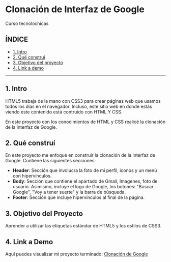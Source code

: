 # Clonación de Interfaz de Google
Curso tecnolochicas
## ÍNDICE

* [1. Intro](#)
* [2. Qué construí](#)
* [3. Objetivo del proyecto](#)
* [4. Link a demo](#)

****
## 1. Intro
HTML5 trabaja de la mano con CSS3 para crear páginas web que usamos todos los días en el navegador. Incluso, este sitio web en donde estás viendo este contenido está contruido con HTML Y CSS.

En este proyecto con los conocimientos de HTML y CSS realicé la clonación de la interfaz de Google.

## 2. Qué construí
En este proyecto me enfoqué en construir la clonación de la interfaz de Google. Contiene las siguientes secciones: 
* **Header**: Sección que involucra la foto de mi perfil, iconos y un menú con hipervínculos.
* **Body**: Sección que contiene el apartado de Gmail, Imagenes, foto de usuario. Asimismo, incluye el logo de Google, los botones: "Buscar Google", "Voy a tener suerte" y la barra de búsqueda.
* **Footer**: Sección que incluye hipervínculos al final de la página.

## 3. Objetivo del Proyecto
Aprender a utilizar las etiquetas estándar de HTML5 y los estilos de CSS3.

## 4. Link a Demo
Aquí puedes visualizar mi proyecto terminado: [Clonación de Google](clonacion-google-ccs.netlify.app)
